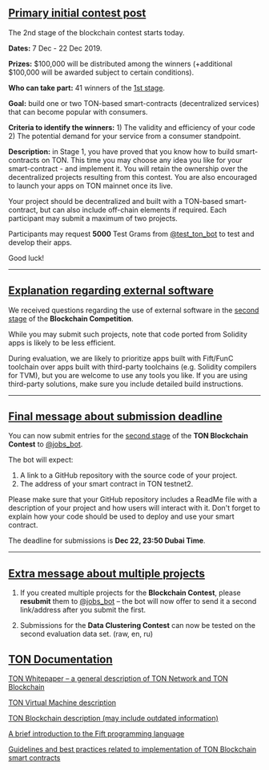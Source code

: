 ## [Primary initial contest post](https://t.me/contest/139)

The 2nd stage of the blockchain contest starts today. 

**Dates:** 7 Dec - 22 Dec 2019.

**Prizes:** $100,000 will be distributed among the winners (+additional $100,000 will be awarded subject to certain conditions). 

**Who can take part:** 41 winners of the [1st stage](https://contest.com/blockchain).

**Goal:** build one or two TON-based smart-contracts (decentralized services) that can become popular with consumers.

**Criteria to identify the winners:** 1) The validity and efficiency of your code 2) The potential demand for your service from a consumer standpoint. 

**Description:** in Stage 1, you have proved that you know how to build smart-contracts on TON. This time you may choose any idea you like for your smart-contract - and implement it. You will retain the ownership over the decentralized projects resulting from this contest. You are also encouraged to launch your apps on TON mainnet once its live. 

Your project should be decentralized and built with a TON-based smart-contract, but can also include off-chain elements if required. Each participant may submit a maximum of two projects.

Participants may request **5000** Test Grams from [@test_ton_bot](http://t.me/test_ton_bot) to test and develop their apps.

Good luck!

---



## [Explanation regarding external software](https://t.me/contest/140)

We received questions regarding the use of external software in the [second stage](https://t.me/contest/139) of the **Blockchain Competition**. 

While you may submit such projects, note that code ported from Solidity apps is likely to be less efficient. 

During evaluation, we are likely to prioritize apps built with Fift/FunC toolchain over apps built with third-party toolchains (e.g. Solidity compilers for TVM), but you are welcome to use any tools you like. If you are using third-party solutions, make sure you include detailed build instructions.

---



## [Final message about submission deadline](https://t.me/contest/143)

You can now submit entries for the [second stage](https://t.me/contest/139) of the **TON Blockchain Contest** to [@jobs_bot](http://t.me/jobs_bot).

The bot will expect:
1. A link to a GitHub repository with the source code of your project.
2. The address of your smart contract in TON testnet2.

Please make sure that your GitHub repository includes a ReadMe file with a description of your project and how users will interact with it. Don't forget to explain how your code should be used to deploy and use your smart contract.

The deadline for submissions is **Dec 22, 23:50 Dubai Time**.

---



## [Extra message about multiple projects](https://t.me/contest/144)

1. If you created multiple projects for the **Blockchain Contest**, please **resubmit** them to [@jobs_bot](http://t.me/jobs_bot) – the bot will now offer to send it a second link/address after you submit the first.

2. Submissions for the **Data Clustering Contest** can now be tested on the second evaluation data set. (raw, en, ru)



## [TON Documentation](https://test.ton.org)

[TON Whitepaper – a general description of TON Network and TON Blockchain](ton/ton.pdf)

[TON Virtual Machine description](ton/tvm.pdf)

[TON Blockchain description (may include outdated information)](ton/tblkch.pdf)

[A brief introduction to the Fift programming language](ton/fiftbase.pdf)

[Guidelines and best practices related to implementation of TON Blockchain smart contracts](ton/smc-guidelines.txt)
